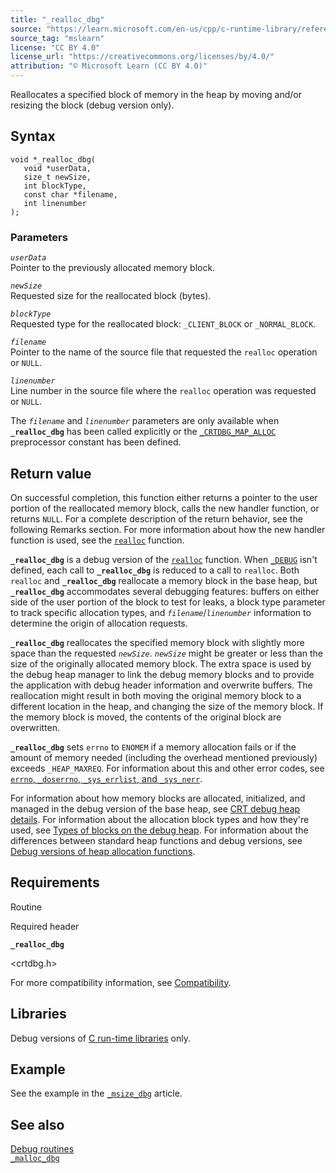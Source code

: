 ```yaml
---
title: "_realloc_dbg"
source: "https://learn.microsoft.com/en-us/cpp/c-runtime-library/reference/realloc-dbg?view=msvc-170"
source_tag: "mslearn"
license: "CC BY 4.0"
license_url: "https://creativecommons.org/licenses/by/4.0/"
attribution: "© Microsoft Learn (CC BY 4.0)"
---
```

Reallocates a specified block of memory in the heap by moving and/or resizing the block (debug version only).

## Syntax

```
void *_realloc_dbg(
   void *userData,
   size_t newSize,
   int blockType,
   const char *filename,
   int linenumber
);
```

### Parameters

_`userData`_  
Pointer to the previously allocated memory block.

_`newSize`_  
Requested size for the reallocated block (bytes).

_`blockType`_  
Requested type for the reallocated block: `_CLIENT_BLOCK` or `_NORMAL_BLOCK`.

_`filename`_  
Pointer to the name of the source file that requested the `realloc` operation or `NULL`.

_`linenumber`_  
Line number in the source file where the `realloc` operation was requested or `NULL`.

The _`filename`_ and _`linenumber`_ parameters are only available when **`_realloc_dbg`** has been called explicitly or the [`_CRTDBG_MAP_ALLOC`](https://learn.microsoft.com/en-us/cpp/c-runtime-library/crtdbg-map-alloc?view=msvc-170) preprocessor constant has been defined.

## Return value

On successful completion, this function either returns a pointer to the user portion of the reallocated memory block, calls the new handler function, or returns `NULL`. For a complete description of the return behavior, see the following Remarks section. For more information about how the new handler function is used, see the [`realloc`](https://learn.microsoft.com/en-us/cpp/c-runtime-library/reference/realloc?view=msvc-170) function.

**`_realloc_dbg`** is a debug version of the [`realloc`](https://learn.microsoft.com/en-us/cpp/c-runtime-library/reference/realloc?view=msvc-170) function. When [`_DEBUG`](https://learn.microsoft.com/en-us/cpp/c-runtime-library/debug?view=msvc-170) isn't defined, each call to **`_realloc_dbg`** is reduced to a call to `realloc`. Both `realloc` and **`_realloc_dbg`** reallocate a memory block in the base heap, but **`_realloc_dbg`** accommodates several debugging features: buffers on either side of the user portion of the block to test for leaks, a block type parameter to track specific allocation types, and _`filename`_/_`linenumber`_ information to determine the origin of allocation requests.

**`_realloc_dbg`** reallocates the specified memory block with slightly more space than the requested _`newSize`_. _`newSize`_ might be greater or less than the size of the originally allocated memory block. The extra space is used by the debug heap manager to link the debug memory blocks and to provide the application with debug header information and overwrite buffers. The reallocation might result in both moving the original memory block to a different location in the heap, and changing the size of the memory block. If the memory block is moved, the contents of the original block are overwritten.

**`_realloc_dbg`** sets `errno` to `ENOMEM` if a memory allocation fails or if the amount of memory needed (including the overhead mentioned previously) exceeds `_HEAP_MAXREQ`. For information about this and other error codes, see [`errno`, `_doserrno`, `_sys_errlist`, and `_sys_nerr`](https://learn.microsoft.com/en-us/cpp/c-runtime-library/errno-doserrno-sys-errlist-and-sys-nerr?view=msvc-170).

For information about how memory blocks are allocated, initialized, and managed in the debug version of the base heap, see [CRT debug heap details](https://learn.microsoft.com/en-us/cpp/c-runtime-library/crt-debug-heap-details?view=msvc-170). For information about the allocation block types and how they're used, see [Types of blocks on the debug heap](https://learn.microsoft.com/en-us/cpp/c-runtime-library/crt-debug-heap-details?view=msvc-170#types-of-blocks-on-the-debug-heap). For information about the differences between standard heap functions and debug versions, see [Debug versions of heap allocation functions](https://learn.microsoft.com/en-us/cpp/c-runtime-library/debug-versions-of-heap-allocation-functions?view=msvc-170).

## Requirements

Routine

Required header

**`_realloc_dbg`**

<crtdbg.h>

For more compatibility information, see [Compatibility](https://learn.microsoft.com/en-us/cpp/c-runtime-library/compatibility?view=msvc-170).

## Libraries

Debug versions of [C run-time libraries](https://learn.microsoft.com/en-us/cpp/c-runtime-library/crt-library-features?view=msvc-170) only.

## Example

See the example in the [`_msize_dbg`](https://learn.microsoft.com/en-us/cpp/c-runtime-library/reference/msize-dbg?view=msvc-170) article.

## See also

[Debug routines](https://learn.microsoft.com/en-us/cpp/c-runtime-library/debug-routines?view=msvc-170)  
[`_malloc_dbg`](https://learn.microsoft.com/en-us/cpp/c-runtime-library/reference/malloc-dbg?view=msvc-170)